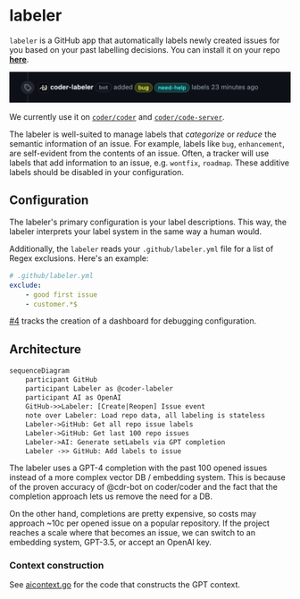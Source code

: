 # labeler

`labeler` is a GitHub app that automatically labels newly created issues for you
based on your past labelling decisions. You can install it on your repo
[**here**](https://github.com/marketplace/coder-labeler).

![img](./img/example-label.png)

We currently use it on [`coder/coder`](https://github.com/coder/coder) and
[`coder/code-server`](https://github.com/coder/code-server).

The labeler is well-suited to manage labels that _categorize_ or _reduce_ the
semantic information of an issue. For example, labels like `bug`, `enhancement`,
are self-evident from the contents of an issue. Often, a tracker will use labels
that add information to an issue, e.g. `wontfix`, `roadmap`. These additive
labels should be disabled in your configuration.

## Configuration

The labeler's primary configuration is your label descriptions. This way, the labeler interprets your label system in the same way a human would.

Additionally, the `labeler` reads your `.github/labeler.yml`
file for a list of Regex exclusions. Here's an example:

```yaml
# .github/labeler.yml
exclude:
    - good first issue
    - customer.*$
```

[#4](https://github.com/coder/labeler/issues/4) tracks the creation
of a dashboard for debugging configuration.

## Architecture

```mermaid
sequenceDiagram
    participant GitHub
    participant Labeler as @coder-labeler 
    participant AI as OpenAI
    GitHub->>Labeler: [Create|Reopen] Issue event
    note over Labeler: Load repo data, all labeling is stateless
    Labeler->GitHub: Get all repo issue labels
    Labeler->GitHub: Get last 100 repo issues
    Labeler->AI: Generate setLabels via GPT completion
    Labeler ->> GitHub: Add labels to issue
```

The labeler uses a GPT-4 completion with the past 100 opened issues instead of
a more complex vector DB / embedding system. This is because of the proven
accuracy of @cdr-bot on coder/coder and the fact that the completion approach lets us remove
the need for a DB.

On the other hand, completions are pretty expensive, so
costs may approach ~10c per opened issue on a popular repository. If the project
reaches a scale where that becomes an issue, we can switch to an embedding system, GPT-3.5,
or accept an OpenAI key.

### Context construction

See [aicontext.go](./aicontext.go) for the code that constructs the GPT context.
